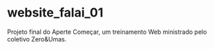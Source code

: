 # website_falai_01
Projeto final do Aperte Começar, um treinamento Web ministrado pelo coletivo Zero&amp;Umas. 
